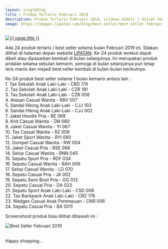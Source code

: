```yaml
---
layout: singleblog
title : Produk Terlaris Februari 2019
description: Produk Terlaris Februari 2019, silakan dibeli / dijual kembali di bulan ini.
image: https://images.lipatan.com/blog/best-seller/best-seller-februari-2019.jpg
---
```


<a href="{{ page.image }}" title="{{ page.title }}"><img src="{{ page.image }}" alt="{{ page.title }}" title="{{ page.title }}"></a>
<p>Ada 24 produk terlaris / best seller selama bulan Februari 2019 ini. Silakan dilihat di halaman depan website <a href="{{ site.url }}" target="_blank">LIPATAN</a>. Ke-24 produk terebut dapat dibeli atau dipasarkan kembali di bulan selanjutnya. Ini merupakan produk andalan selama sebulan kemarin, semoga di bulan selanjutnya pun tetap laris manis dan mejadi best seller kembali di bulan-bulan berikutnya.</p>

<p>Ke-24 produk best seller selama 1 bulan kemarin antara lain :
<br>1. Tas Sekolah Anak Laki-Laki - CBD 176
<br>2. Tas Sekolah Anak Laki-Laki - CZR 181
<br>3. Tas Sekolah Anak Laki-Laki - CZR 006
<br>4. Atasan Casual Wanita - RBV 057
<br>5. Sandal Hiking Anak Laki-Laki - CJJ 103
<br>6. Sandal Hiking Anak Laki-Laki - CJJ 002
<br>7. Jaket Hoodie Pria - BE 068
<br>8. Knit Casual Wanita - ZM 080
<br>9. Jaket Casual Wanita - YI 067
<br>10. Tas Casual Wanita - RZ 008
<br>11. Jaket Sport Wanita - RYI 090
<br>12. Dompet Casual Wanita - RW 004
<br>13. Jaket Casual Pria - RSE 068
<br>14. Selop Casual Wanita - RNN 045
<br>15. Sepatu Sport Pria - RDF 034
<br>16. Sepatu Casual Wanita - RAH 006
<br>17. Selop Casual Wanita - LD 070
<br>18. Sepatu Casual Pria - JA 002
<br>19. Sepatu Semi Boot Pria - GG 013
<br>20. Sepatu Casual Pria - DA 023
<br>21. Sepatu Sport Anak Laki-Laki - CSD 006
<br>22. Tas Backpack Anak Laki-Laki - CRZ 178
<br>23. Wedges Casual Anak Perempuan - CNR 006
<br>24. Sepatu Casual Pria - BA 5011
</p>

<p>Screenshoot produk bisa dilihat dibawah ini :</p>
<img style="display: block; margin-left: auto; margin-right: auto; max-width: 100%; height: auto;" src="https://images.lipatan.com/blog/best-seller/best-seller-februari-2019-2.jpg" alt="Best Seller Februari 2019" title="Best Seller Februari 2019"><br>

<p>Happy shopping...</p>